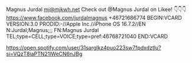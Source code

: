 Magnus Jurdal
mj@mjkwh.net
Check out @Magnus Jurdal on Likee! 👇👇👇
https://www.facebook.com/jurdalmagnus
+46721686774
BEGIN:VCARD
VERSION:3.0
PRODID:-//Apple Inc.//iPhone OS 16.7.2//EN
N:Jurdal;Magnus;;;
FN:Magnus Jurdal
TEL;type=CELL;type=VOICE;type=pref:46768721040
END:VCARD

https://open.spotify.com/user/31sarglkz4puo223sw7fpdxdztlu?si=VQzT8iaPTN21lWeCN6nJBg